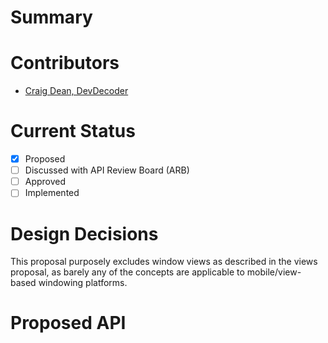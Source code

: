 # Summary

# Contributors
- [Craig Dean, DevDecoder](https://github.com/thargy) 

# Current Status
- [x] Proposed
- [ ] Discussed with API Review Board (ARB)
- [ ] Approved
- [ ] Implemented

# Design Decisions
This proposal purposely excludes window views as described in the views proposal, as barely any of the concepts
are applicable to mobile/view-based windowing platforms.

# Proposed API
